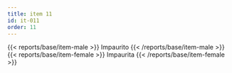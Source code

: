 ```yaml
---
title: item 11
id: it-011
order: 11
---
```

{{< reports/base/item-male >}}
  Impaurito
{{< /reports/base/item-male >}}
{{< reports/base/item-female >}}
  Impaurita
{{< /reports/base/item-female >}}
